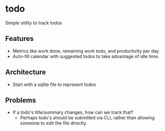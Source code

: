 # todo
Simple utility to track todos

## Features
* Metrics like work done, remaining work todo, and productivity per day.
* Auto-fill calendar with suggested todos to take advantage of idle time.

## Architecture
* Start with a sqlite file to represent todos

## Problems
* If a todo's title/summary changes, how can we track that?
    * Perhaps todo's should be submitted via CLI, rather than allowing someone to edit the file directly.
